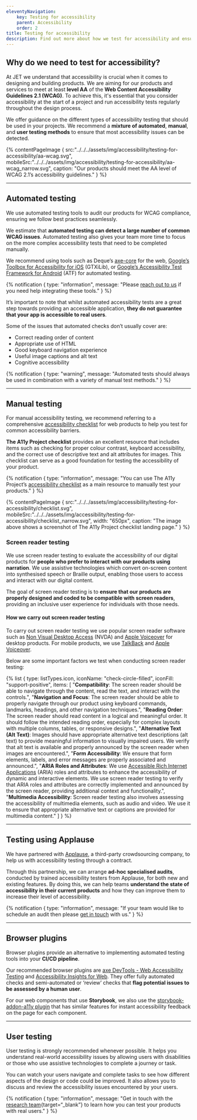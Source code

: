 ```yaml
---
eleventyNavigation:
    key: Testing for accessibility
    parent: Accessibility
    order: 2
title: Testing for accessibility
description: Find out more about how we test for accessibility and ensure that our products meet accessibility standards.
---
```


## Why do we need to test for accessibility?

At JET we understand that accessibility is crucial when it comes to designing and building products. We are aiming for our products and services to meet at least **level AA** of the **Web Content Accessibility Guidelines 2.1 (WCAG)**. To achieve this, it's essential that you consider accessibility at the start of a project and run accessibility tests regularly throughout the design process.

We offer guidance on the different types of accessibility testing that should be used in your projects. We recommend a **mixture of automated**, **manual**, and **user testing methods** to ensure that most accessibility issues can be detected.

{% contentPageImage {
    src:"../../../assets/img/accessibility/testing-for-accessibility/aa-wcag.svg",
    mobileSrc:"../../../assets/img/accessibility/testing-for-accessibility/aa-wcag_narrow.svg",
    caption: "Our products should meet the AA level of WCAG 2.1’s accessibility guidelines."
} %}

---

## Automated testing

We use automated testing tools to audit our products for WCAG compliance, ensuring we follow best practices seamlessly.

We estimate that **automated testing can detect a large number of common WCAG issues**. Automated testing also gives your team more time to focus on the more complex accessibility tests that need to be completed manually.

We recommend using tools such as Deque’s [axe-core](https://www.deque.com/axe/) for the web, [Google’s Toolbox for Accessibility for iOS](https://github.com/google/GTXiLib) (GTXiLib), or [Google’s Accessibility Test Framework for Android](https://github.com/google/Accessibility-Test-Framework-for-Android) (ATF) for automated testing.

{% notification {
  type: "information",
  message: "Please [reach out to us](/support/contact-us/) if you need help integrating these tools."
} %}

It’s important to note that whilst automated accessibility tests are a great step towards providing an accessible application, **they do not guarantee that your app is accessible to real users**.

Some of the issues that automated checks don’t usually cover are:
- Correct reading order of content
- Appropriate use of HTML
- Good keyboard navigation experience
- Useful image captions and alt text
- Cognitive accessibility

{% notification {
  type: "warning",
  message: "Automated tests should always be used in combination with a variety of manual test methods."
} %}

---

## Manual testing

For manual accessibility testing, we recommend referring to a comprehensive [accessibility checklist](https://www.a11yproject.com/checklist/) for web products to help you test for common accessibility barriers.

**The A11y Project checklist** provides an excellent resource that includes items such as checking for proper colour contrast, keyboard accessibility, and the correct use of descriptive text and alt attributes for images. This checklist can serve as a good foundation for testing the accessibility of your product.

{% notification {
  type: "information",
  message: "You can use The A11y Project’s [accessibility checklist](https://www.a11yproject.com/checklist/) as a main resource to manually test your products."
} %}

{% contentPageImage {
    src:"../../../assets/img/accessibility/testing-for-accessibility/checklist.svg",
    mobileSrc:"../../../assets/img/accessibility/testing-for-accessibility/checklist_narrow.svg",
    width: "650px",
    caption: "The image above shows a screenshot of The A11y Project checklist landing page."
} %}

### Screen reader testing

We use screen reader testing to evaluate the accessibility of our digital products for **people who prefer to interact with our products using narration**. We use assistive technologies which convert on-screen content into synthesised speech or Braille output, enabling those users to access and interact with our digital content.

The goal of screen reader testing is to **ensure that our products are properly designed and coded to be compatible with screen readers**, providing an inclusive user experience for individuals with those needs.

#### How we carry out screen reader testing

To carry out screen reader testing we use popular screen reader software such as [Non Visual Desktop Access](https://www.nvaccess.org/about-nvda/) (NVDA) and [Apple Voiceover](https://support.apple.com/en-gb/guide/voiceover/welcome/mac) for desktop products. For mobile products, we use [TalkBack](https://support.google.com/accessibility/android/answer/6283677?hl=en-GB) and [Apple Voiceover](https://support.apple.com/en-gb/guide/voiceover/welcome/mac).

Below are some important factors we test when conducting screen reader testing:

{% list {
    type: listTypes.icon,
    iconName: "check-circle-filled",
    iconFill: "support-positive",
    items: [
        "**Compatibility**: The screen reader should be able to navigate through the content, read the text, and interact with the controls.",
        "**Navigation and Focus**: The screen reader should be able to properly navigate through our product using keyboard commands, landmarks, headings, and other navigation techniques.",
        "**Reading Order**: The screen reader should read content in a logical and meaningful order. It should follow the intended reading order, especially for complex layouts with multiple columns, tables, or responsive designs.",
        "**Alternative Text (Alt Text)**: Images should have appropriate alternative text descriptions (alt text) to provide meaningful information to visually impaired users. We verify that alt text is available and properly announced by the screen reader when images are encountered.",
        "**Form Accessibility**: We ensure that form elements, labels, and error messages are properly associated and announced.",
        "**ARIA Roles and Attributes**: We use [Accessible Rich Internet Applications](https://www.w3.org/WAI/standards-guidelines/aria/) (ARIA) roles and attributes to enhance the accessibility of dynamic and interactive elements. We use screen reader testing to verify that ARIA roles and attributes are correctly implemented and announced by the screen reader, providing additional context and functionality.",
        "**Multimedia Accessibility**: Screen reader testing also involves assessing the accessibility of multimedia elements, such as audio and video. We use it to ensure that appropriate alternative text or captions are provided for multimedia content."
    ]
} %}

---

## Testing using Applause

We have partnered with [Applause](https://www.applause.com/), a third-party crowdsourcing company, to help us with accessibility testing through a contract.

Through this partnership, we can arrange **ad-hoc specialised audits**, conducted by trained accessibility testers from Applause, for both new and existing features. By doing this, we can help teams **understand the state of accessibility in their current products** and how they can improve them to increase their level of accessibility.

{% notification {
  type: "information",
  message: "If your team would like to schedule an audit then please [get in touch](/support/contact-us/) with us."
} %}

---

## Browser plugins

Browser plugins provide an alternative to implementing automated testing tools into your **CI/CD pipeline**.

Our recommended browser plugins are [axe DevTools - Web Accessibility Testing](https://www.deque.com/axe/devtools/) and [Accessibility Insights for Web](https://accessibilityinsights.io/docs/web/overview/). They offer fully automated checks and semi-automated or ‘review’ checks that **flag potential issues to be assessed by a human user**.

For our web components that use **Storybook**, we also use the [storybook-addon-a11y plugin](https://storybook.js.org/addons/@storybook/addon-a11y) that has similar features for instant accessibility feedback on the page for each component.

---

## User testing

User testing is strongly recommended whenever possible. It helps you understand real-world accessibility issues by allowing users with disabilities or those who use assistive technologies to complete a journey or task.

You can watch your users navigate and complete tasks to see how different aspects of the design or code could be improved. It also allows you to discuss and review the accessibility issues encountered by your users.

{% notification {
  type: "information",
  message: "Get in touch with the [research team](https://justeat.slack.com/archives/CD0M5FRRV){target=“_blank”} to learn how you can test your products with real users."
} %}



